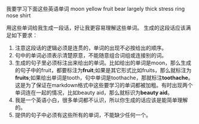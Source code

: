 我要学习下面这些英语单词
moon yellow fruit bear largely thick stress ring nose shirt

用这些单词给我生成一段话，好让我更容易理解这些单词。
生成的这段话应该满足如下要求：
1. 注意这段话的逻辑必须是连贯的，单词的出现不必按给出的顺序。
2. 句中的单词必须表示清楚原意，不能随意组合词组或连接别的词。
3. 生成的句子里必须标注出来给出的单词。比如给出的单词是moon，那么生成的句子中的fruit，都要标注为**fruit**;如果是其它形式比如fruits，那么就标注为**fruits**;如果给出单词是tooth，句中单词是toothache，那就标注**toothache**。这是为了保证在markdown格式中这些要学习的单词都被加粗。有时出现两个单词连在一起的情况，比如beauty aid，那么就标识为**beauty aid**。
4. 我是一个英语小白，很多单词都不认识，所以你生成的话应该是能简单理解的。
5. 提供的句子中必须有这些所有的单词，不能缺少任何一个。